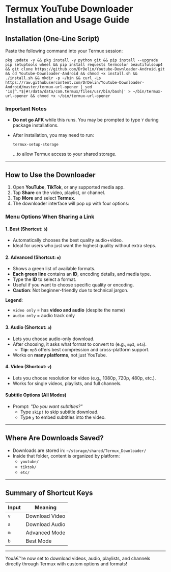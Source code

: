 
# Termux YouTube Downloader Installation and Usage Guide

## Installation (One-Line Script)

Paste the following command into your Termux session:

```
pkg update -y && pkg install -y python git && pip install --upgrade pip setuptools wheel && pip install requests termcolor beautifulsoup4 && git clone https://github.com/DrDelin/Youtube-Downloader-Android.git && cd Youtube-Downloader-Android && chmod +x install.sh && ./install.sh && mkdir -p ~/bin && curl -Ls https://raw.githubusercontent.com/DrDelin/Youtube-Downloader-Android/master/termux-url-opener | sed '1s|^.*$|#!/data/data/com.termux/files/usr/bin/bash|' > ~/bin/termux-url-opener && chmod +x ~/bin/termux-url-opener
```

### Important Notes
- **Do not go AFK** while this runs. You may be prompted to type `Y` during package installations.
- After installation, you may need to run:

    ```
    termux-setup-storage
    ```

  ...to allow Termux access to your shared storage.

---

## How to Use the Downloader

1. Open **YouTube**, **TikTok**, or any supported media app.
2. Tap **Share** on the video, playlist, or channel.
3. Tap **More** and select **Termux**.
4. The downloader interface will pop up with four options:

### Menu Options When Sharing a Link

#### 1. **Best** (Shortcut: `b`)
- Automatically chooses the best quality audio+video.
- Ideal for users who just want the highest quality without extra steps.

#### 2. **Advanced** (Shortcut: `m`)
- Shows a green list of available formats.
- **Each green line** contains an **ID**, encoding details, and media type.
- Type the **ID** to select a format.
- Useful if you want to choose specific quality or encoding.
- **Caution**: Not beginner-friendly due to technical jargon.

**Legend**:
- `video only` = has **video and audio** (despite the name)
- `audio only` = audio track only

#### 3. **Audio** (Shortcut: `a`)
- Lets you choose audio-only download.
- After choosing, it asks what format to convert to (e.g., `mp3`, `m4a`).
  - **Tip**: `mp3` offers best compression and cross-platform support.
- Works on **many platforms**, not just YouTube.

#### 4. **Video** (Shortcut: `v`)
- Lets you choose resolution for video (e.g., 1080p, 720p, 480p, etc.).
- Works for single videos, playlists, and full channels.

#### Subtitle Options (All Modes)
- Prompt: *"Do you want subtitles?"*
  - Type `skip!` to skip subtitle download.
  - Type `y` to embed subtitles into the video.

---

## Where Are Downloads Saved?
- Downloads are stored in: `~/storage/shared/Termux_Downloader/`
- Inside that folder, content is organized by platform:
  - `youtube/`
  - `tiktok/`
  - `etc/`

---

## Summary of Shortcut Keys
| Input | Meaning       |
|-------|----------------|
| `v`   | Download Video |
| `a`   | Download Audio |
| `m`   | Advanced Mode  |
| `b`   | Best Mode      |

---

Youâ€™re now set to download videos, audio, playlists, and channels directly through Termux with custom options and formats!

